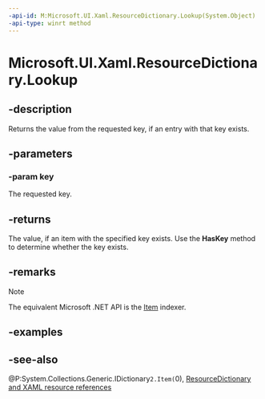 ```yaml
---
-api-id: M:Microsoft.UI.Xaml.ResourceDictionary.Lookup(System.Object)
-api-type: winrt method
---
```


<!-- Method syntax
public object Lookup(System.Object key)
-->

# Microsoft.UI.Xaml.ResourceDictionary.Lookup

## -description
Returns the value from the requested key, if an entry with that key exists.

## -parameters
### -param key
The requested key.

## -returns
The value, if an item with the specified key exists. Use the **HasKey** method to determine whether the key exists.

## -remarks
> [!NOTE]
> The equivalent Microsoft .NET  API is the [Item](resourcedictionary_item.md) indexer.

## -examples

## -see-also
@P:System.Collections.Generic.IDictionary`2.Item(`0), [ResourceDictionary and XAML resource references](/windows/uwp/controls-and-patterns/resourcedictionary-and-xaml-resource-references)
